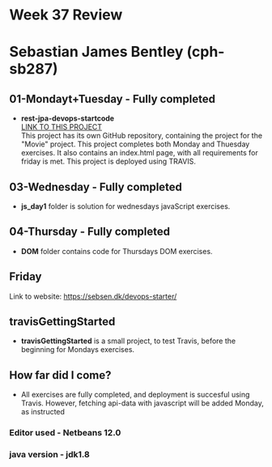 # Week 37 Review
# Sebastian James Bentley (cph-sb287)

## 01-Mondayt+Tuesday - Fully completed
* **rest-jpa-devops-startcode**  
[LINK TO THIS PROJECT](https://github.com/SebastianBentley/Week37Startcode)  
This project has its own GitHub repository, containing the project for the "Movie" project.
This project completes both Monday and Thuesday exercises.
It also contains an index.html page, with all requirements for friday is met.
This project is deployed using TRAVIS.


## 03-Wednesday - Fully completed
* **js_day1** folder is solution for wednesdays javaScript exercises.

## 04-Thursday - Fully completed
* **DOM** folder contains code for Thursdays DOM exercises. 


## Friday
Link to website: https://sebsen.dk/devops-starter/


## travisGettingStarted 
* **travisGettingStarted** is a small project, to test Travis, before the beginning for Mondays exercises.

## How far did I come?
* All exercises are fully completed, and deployment is succesful using Travis.
  However, fetching api-data with javascript will be added Monday, as instructed

### Editor used - Netbeans 12.0
### java version - jdk1.8